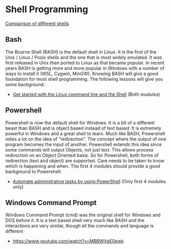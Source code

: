 # Shell Programming

[Comparison of different shells](https://en.wikipedia.org/wiki/Comparison_of_command_shells)

## Bash

The Bourne Shell (BASH) is the default shell in Linux.  It is the first of the Unix / Linux / Posix shells and the one that is most widely emulated.  It was first released in Unix then ported to Linux as that became popular.  In recent years BASH is getting more and more popular in Windows with a number of ways to install it (WSL, Cygwin, MinGW).  Knowing BASH will give a good foundation for most shell programming.  The following lessons will give you some background:

* [Get started with the Linux command line and the Shell](
https://learn.microsoft.com/en-us/training/paths/shell/
) (Both modules)

## Powershell

Powershell is now the default shell for Windows.  It is a bit of a different beast than BASH and is object based instead of text based.  It is extremely powerful in Windows and a great shell to learn.  Much like BASH, Powershell relies a lot on the idea of "redirection".  The concept where the output of one program becomes the input of another.  Powershell extends this idea since some commands will output Objects, not just text.  This allows process redirection on an Object Oriented basis.  So for Powershell, both forms of redirection (text and object) are supported.  Care needs to be taken to know which is happening and when.  The first 4 modules should provide a good background to Powershell:

* [Automate administrative tasks by using PowerShell](
https://learn.microsoft.com/en-us/training/paths/powershell/
) (Only first 4 modules only)

## Windows Command Prompt

Windows Command Prompt (cmd) was the original shell for Windows and DOS before it.  It is a text based shell very much like BASH and the interactions are very similar, though all the commands and language is different

* https://www.youtube.com/watch?v=MBBWVgE0ewk